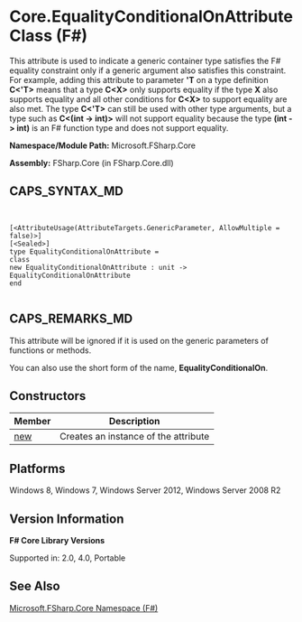 # Core.EqualityConditionalOnAttribute Class (F#)

This attribute is used to indicate a generic container type satisfies the F# equality constraint only if a generic argument also satisfies this constraint. For example, adding this attribute to parameter **'T** on a type definition **C&lt;'T&gt;** means that a type **C&lt;X&gt;** only supports equality if the type **X** also supports equality and all other conditions for **C&lt;X&gt;** to support equality are also met. The type **C&lt;'T&gt;** can still be used with other type arguments, but a type such as **C&lt;(int -&gt; int)&gt;** will not support equality because the type **(int -&gt; int)** is an F# function type and does not support equality.

**Namespace/Module Path:** Microsoft.FSharp.Core

**Assembly:** FSharp.Core (in FSharp.Core.dll)


## CAPS_SYNTAX_MD



```


[<AttributeUsage(AttributeTargets.GenericParameter, AllowMultiple = false)>]
[<Sealed>]
type EqualityConditionalOnAttribute =
class
new EqualityConditionalOnAttribute : unit -> EqualityConditionalOnAttribute
end


```



## CAPS_REMARKS_MD
This attribute will be ignored if it is used on the generic parameters of functions or methods.

You can also use the short form of the name, **EqualityConditionalOn**.


## Constructors


|Member|Description|
|------|-----------|
|[new](http://msdn.microsoft.com/en-us/library/7fd67389-8d84-4376-bc9c-fc02ab507305)|Creates an instance of the attribute|

## Platforms
Windows 8, Windows 7, Windows Server 2012, Windows Server 2008 R2


## Version Information
**F# Core Library Versions**

Supported in: 2.0, 4.0, Portable




## See Also
[Microsoft.FSharp.Core Namespace &#40;F&#35;&#41;](Microsoft.FSharp.Core+Namespace+%28F%23%29.md)

